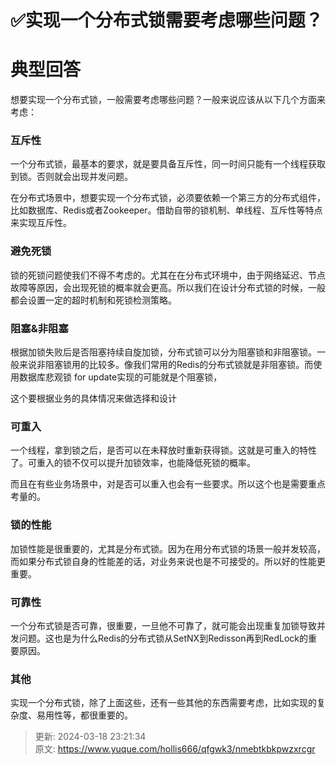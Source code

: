 # ✅实现一个分布式锁需要考虑哪些问题？

# 典型回答


想要实现一个分布式锁，一般需要考虑哪些问题？一般来说应该从以下几个方面来考虑：





### 互斥性


一个分布式锁，最基本的要求，就是要具备互斥性，同一时间只能有一个线程获取到锁。否则就会出现并发问题。



在分布式场景中，想要实现一个分布式锁，必须要依赖一个第三方的分布式组件，比如数据库、Redis或者Zookeeper。借助自带的锁机制、单线程、互斥性等特点来实现互斥性。



### 避免死锁


锁的死锁问题使我们不得不考虑的。尤其在在分布式环境中，由于网络延迟、节点故障等原因，会出现死锁的概率就会更高。所以我们在设计分布式锁的时候，一般都会设置一定的超时机制和死锁检测策略。



### 阻塞&非阻塞


根据加锁失败后是否阻塞持续自旋加锁，分布式锁可以分为阻塞锁和非阻塞锁。一般来说非阻塞锁用的比较多。像我们常用的Redis的分布式锁就是非阻塞锁。而使用数据库悲观锁 for update实现的可能就是个阻塞锁，



这个要根据业务的具体情况来做选择和设计



### 可重入


一个线程，拿到锁之后，是否可以在未释放时重新获得锁。这就是可重入的特性了。可重入的锁不仅可以提升加锁效率，也能降低死锁的概率。



而且在有些业务场景中，对是否可以重入也会有一些要求。所以这个也是需要重点考量的。



### 锁的性能


加锁性能是很重要的，尤其是分布式锁。因为在用分布式锁的场景一般并发较高，而如果分布式锁自身的性能差的话，对业务来说也是不可接受的。所以好的性能更重要。





### 可靠性


一个分布式锁是否可靠，很重要，一旦他不可靠了，就可能会出现重复加锁导致并发问题。这也是为什么Redis的分布式锁从SetNX到Redisson再到RedLock的重要原因。



### 其他


实现一个分布式锁，除了上面这些，还有一些其他的东西需要考虑，比如实现的复杂度、易用性等，都很重要的。







> 更新: 2024-03-18 23:21:34  
> 原文: <https://www.yuque.com/hollis666/qfgwk3/nmebtkbkpwzxrcgr>
